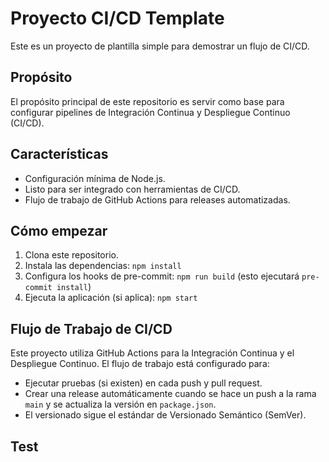 # Proyecto CI/CD Template

Este es un proyecto de plantilla simple para demostrar un flujo de CI/CD.

## Propósito

El propósito principal de este repositorio es servir como base para configurar pipelines de Integración Continua y Despliegue Continuo (CI/CD).

## Características

- Configuración mínima de Node.js.
- Listo para ser integrado con herramientas de CI/CD.
- Flujo de trabajo de GitHub Actions para releases automatizadas.

## Cómo empezar

1. Clona este repositorio.
2. Instala las dependencias: `npm install`
3. Configura los hooks de pre-commit: `npm run build` (esto ejecutará `pre-commit install`)
4. Ejecuta la aplicación (si aplica): `npm start`

## Flujo de Trabajo de CI/CD

Este proyecto utiliza GitHub Actions para la Integración Continua y el Despliegue Continuo. El flujo de trabajo está configurado para:

- Ejecutar pruebas (si existen) en cada push y pull request.
- Crear una release automáticamente cuando se hace un push a la rama `main` y se actualiza la versión en `package.json`.
- El versionado sigue el estándar de Versionado Semántico (SemVer).

## Test
